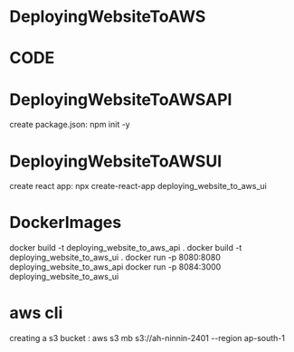 # DeployingWebsiteToAWS

# CODE
# DeployingWebsiteToAWSAPI
create package.json: npm init -y

# DeployingWebsiteToAWSUI
create react app: npx create-react-app deploying_website_to_aws_ui


# DockerImages
docker build -t deploying_website_to_aws_api .
docker build -t deploying_website_to_aws_ui .
docker run -p 8080:8080 deploying_website_to_aws_api
docker run -p 8084:3000 deploying_website_to_aws_ui


# aws cli
creating a s3 bucket : aws s3 mb s3://ah-ninnin-2401 --region ap-south-1